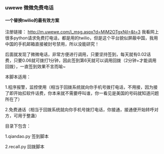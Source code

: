 ### uwewe 微微免费电话
#### 一个替换twilio的最有效方案
注册链接： http://m.uwewe.com/i_msg.aspx?d=MjM2OTgxNjI=&t=3
我看网上很多python请求免费打电话，都是用的twilio，但是这个平台貌似屏蔽中国，我用中国的手机邮箱直接被封号禁用，所以没能研究！

后面就发现了微微电话，非常方便进行调用，只要坚持签到，每天就有0.02话费，只要0.06就可拨打1分钟，因此签到第6天就可以调用回拨（2分钟+才能调用回拨），一直签到效果不言而喻~

本脚本适用：

1.程序报警，监控使用（相当于回拨系统就向你手机号拨打电话，不用接，因为接了即开始扣软件话费，你本来就不需要呼叫谁，你一看见是美国的号码就知道问题所在了）

2.免费通话（相当于回拨系统就向你手机号拨打电话，你接通，接通便开始转呼对方，可用于整蛊）

目录下包含：

1.qiandao.py 签到脚本

2.recall.py 回拨脚本
